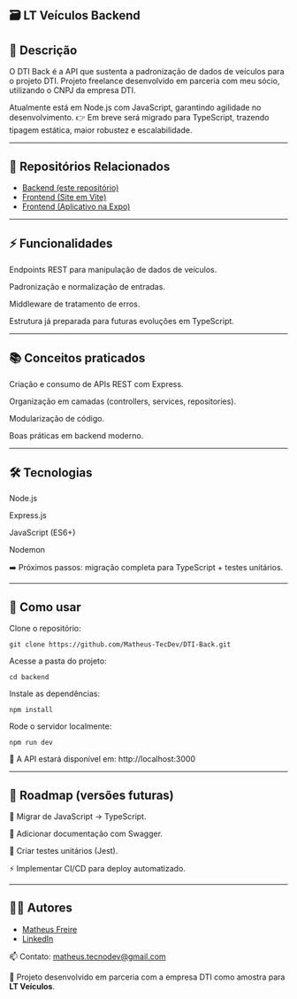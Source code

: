 ## 🗃️ LT Veículos Backend


## 📖 Descrição

O DTI Back é a API que sustenta a padronização de dados de veículos para o projeto DTI.
Projeto freelance desenvolvido em parceria com meu sócio, utilizando o CNPJ da empresa DTI.

Atualmente está em Node.js com JavaScript, garantindo agilidade no desenvolvimento.
👉 Em breve será migrado para TypeScript, trazendo tipagem estática, maior robustez e escalabilidade.

---

## 🔗 Repositórios Relacionados

- [Backend (este repositório)](https://github.com/Matheus-TecDev/LT-Veiculos-Backend.git)
- [Frontend (Site em Vite)](https://github.com/Matheus-TecDev/Site-Tabela-LT-Veiculos.git)
- [Frontend (Aplicativo na Expo)](https://github.com/Matheus-TecDev/App-Frontend-TabelaLT.git)

---

## ⚡ Funcionalidades

Endpoints REST para manipulação de dados de veículos.

Padronização e normalização de entradas.

Middleware de tratamento de erros.

Estrutura já preparada para futuras evoluções em TypeScript.

---

## 📚 Conceitos praticados

Criação e consumo de APIs REST com Express.

Organização em camadas (controllers, services, repositories).

Modularização de código.

Boas práticas em backend moderno.

---

## 🛠️ Tecnologias

Node.js

Express.js

JavaScript (ES6+)

Nodemon

➡️ Próximos passos: migração completa para TypeScript + testes unitários.

---

## 🚀 Como usar

Clone o repositório:

	git clone https://github.com/Matheus-TecDev/DTI-Back.git


Acesse a pasta do projeto:

	cd backend


Instale as dependências:

	npm install


Rode o servidor localmente:

	npm run dev


📍 A API estará disponível em:
http://localhost:3000

---

## 📌 Roadmap (versões futuras)

🔄 Migrar de JavaScript → TypeScript.

📑 Adicionar documentação com Swagger.

🧪 Criar testes unitários (Jest).

⚡ Implementar CI/CD para deploy automatizado.

---

## 👨‍💻 Autores

- [Matheus Freire](https://github.com/Matheus-TecDev)  
- [LinkedIn](https://www.linkedin.com/in/matheus-freire-martins-da-costa-318622376/) 
 
📫 Contato: [matheus.tecnodev@gmail.com](mailto:matheus.tecnodev@gmail.com)

🤝 Projeto desenvolvido em parceria com a empresa DTI como amostra para **LT Veículos**.
